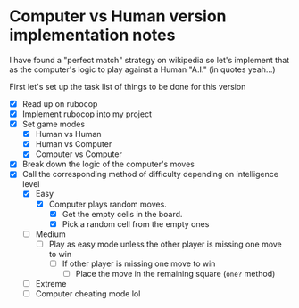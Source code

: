 # Computer vs Human version implementation notes

I have found a "perfect match" strategy on wikipedia so let's implement that as the computer's logic to play against a Human "A.I." (in quotes yeah...)

First let's set up the task list of things to be done for this version

- [x] Read up on rubocop
- [x] Implement rubocop into my project
- [x] Set game modes
  - [x] Human vs Human
  - [x] Human vs Computer
  - [x] Computer vs Computer
- [x] Break down the logic of the computer's moves
- [x] Call the corresponding method of difficulty depending on intelligence level
  - [x] Easy
    - [x] Computer plays random moves.
      - [x] Get the empty cells in the board.
      - [x] Pick a random cell from the empty ones
  - [ ] Medium
    - [ ] Play as easy mode unless the other player is missing one move to win
      - [ ] If other player is missing one move to win
        - [ ] Place the move in the remaining square (`one?` method)
  - [ ] Extreme
  - [ ] Computer cheating mode lol
